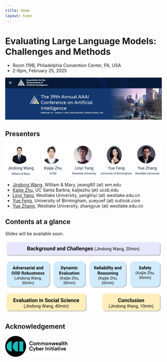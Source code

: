 ```yaml
---
title: Home
layout: home
---
```



# Evaluating Large Language Models: Challenges and Methods

- Room 119B, Philadelphia Convention Center, PA, USA
- 2-6pm, February 25, 2025

![](imgs/aaai25.jpg)

## Presenters

![](imgs/authors.jpg)

- [Jindong Wang](https://jd92.wang/), William & Mary, jwang80 (at) wm.edu
- [Kaijie Zhu](https://immortalise.github.io/), UC Santa Barbra, kaijiezhu (at) ucsb.edu
- [Linyi Yang](https://yanglinyi.github.io/), Westlake University, yanglinyi (at) westlake.edu.cn
- [Yue Feng](https://fengyue-leah.github.io/), University of Birmingham, yueyuef (at) outlook.com
- [Yue Zhang](https://frcchang.github.io/), Westlake University, zhangyue (at) westlake.edu.cn

## Contents at a glance

Slides will be available soon.

![](imgs/contents.jpg)

## Acknowledgement

<img src="imgs/cci-logo.png" width="200px">

<!-- ![](imgs/cci-logo.png) -->
